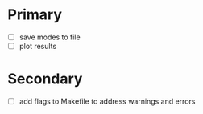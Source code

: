 # Primary
-[ ] save modes to file
-[ ] plot results
# Secondary
-[ ] add flags to Makefile to address warnings and errors


